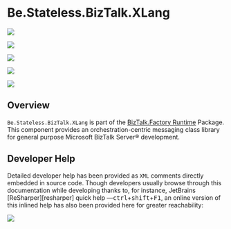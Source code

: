 ﻿# Be.Stateless.BizTalk.XLang

<div class="badges">
<div>

[![][github.badge]][github]

[![][release.badge]][release]

</div>
<div>

[![][pipeline.ci.badge]][pipeline.ci]

[![][pipeline.mr.badge]][pipeline.mr]

</div>
<div>

[![][nuget.badge]][nuget]

</div>
</div>

## Overview

`Be.Stateless.BizTalk.XLang` is part of the [BizTalk.Factory Runtime](./../Factory/Runtime/README.md) Package. This component provides an orchestration-centric messaging class library for general purpose Microsoft BizTalk Server® development.

## Developer Help

Detailed developer help has been provided as `XML` comments directly embedded in source code. Though developers usually browse through this documentation while developing thanks to, for instance, JetBrains [ReSharper][resharper] quick help &mdash;<kbd>ctrl</kbd>+<kbd>shift</kbd>+<kbd>F1</kbd>, an online version of this inlined help has also been provided here for greater reachability:

[![][help.badge]][help]

<!-- links -->

[doc.main]: https://www.stateless.be/ "BizTalk.Factory SDK"
[doc.main.badge]: https://img.shields.io/static/v1?label=BizTalk.Factory%20SDK&message=User's%20Guide&color=8CA1AF&logo=readthedocs
[doc.this]: https://www.stateless.be/BizTalk/XLang "Be.Stateless.BizTalk.XLang"
[doc.this.badge]: https://img.shields.io/static/v1?label=Be.Stateless.BizTalk.XLang&message=User's%20Guide&color=8CA1AF&logo=readthedocs
[help]: https://github.com/icraftsoftware/biztalk.factory.github.io/blob/master/Help/BizTalk/XLang/README.md "Be.Stateless.BizTalk.XLang Developer Help"
[help.badge]: https://img.shields.io/static/v1?label=Be.Stateless.BizTalk.XLang&message=Developer%20Help&color=8CA1AF&logo=microsoftacademic
[github]: https://github.com/icraftsoftware/Be.Stateless.BizTalk.XLang "Be.Stateless.BizTalk.XLang GitHub Repository"
[github.badge]: https://img.shields.io/static/v1?label=Repository&message=Be.Stateless.BizTalk.XLang&logo=github
[nuget]: https://www.nuget.org/packages/Be.Stateless.BizTalk.XLang "Be.Stateless.BizTalk.XLang NuGet Package"
[nuget.badge]: https://img.shields.io/nuget/v/Be.Stateless.BizTalk.XLang.svg?label=Be.Stateless.BizTalk.XLang&style=flat&logo=nuget
[pipeline.ci]: https://dev.azure.com/icraftsoftware/be.stateless/_build/latest?definitionId=45&branchName=master "Azure DevOps Continuous Integration Build Pipeline"
[pipeline.ci.badge]: https://dev.azure.com/icraftsoftware/be.stateless/_apis/build/status/Be.Stateless.BizTalk.XLang%20Continuous%20Integration?branchName=master&label=Continuous%20Integration%20Build
[pipeline.mr]: https://dev.azure.com/icraftsoftware/be.stateless/_build/latest?definitionId=46&branchName=master "Azure DevOps Release Build Pipeline"
[pipeline.mr.badge]: https://dev.azure.com/icraftsoftware/be.stateless/_apis/build/status/Be.Stateless.BizTalk.XLang%20Manual%20Release?branchName=master&label=Manual%20Release%20Build
[release]: https://github.com/icraftsoftware/Be.Stateless.BizTalk.XLang/releases/latest "Be.Stateless.BizTalk.XLang Release"
[release.badge]: https://img.shields.io/github/v/release/icraftsoftware/Be.Stateless.BizTalk.XLang?label=Release&logo=github
